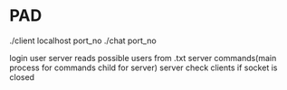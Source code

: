 # PAD
./client localhost port_no 
./chat port_no

login user
server reads possible users from .txt
server commands(main process for commands child for server)
server check  clients if socket is closed

